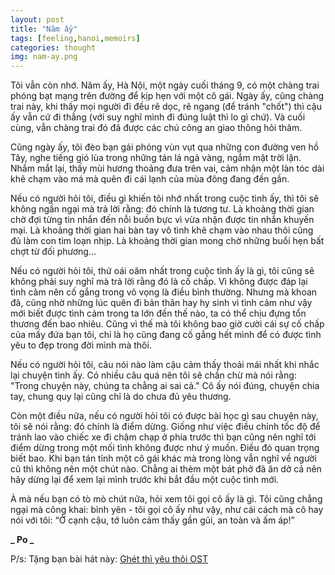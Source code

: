 ```yaml
---
layout: post
title: "Năm ấy"
tags: [feeling,hanoi,memoirs]
categories: thought
img: nam-ay.png
---
```

Tôi vẫn còn nhớ. Năm ấy, Hà Nội, một ngày cuối tháng 9, có một chàng trai phóng bạt mạng trên đường để kịp hẹn với một cô gái. Ngày ấy, cũng chàng trai này, khi thấy mọi người đi đều rẽ dọc, rẽ ngang (để tránh "chốt") thì cậu ấy vẫn cứ đi thẳng (với suy nghĩ mình đi đúng luật thì lo gì chứ). Và cuối cùng, vẫn chàng trai đó đã được các chú công an giao thông hỏi thăm.

Cũng ngày ấy, tôi đèo bạn gái phóng vùn vụt qua những con đường ven hồ Tây, nghe tiếng gió lùa trong những tán lá ngả vàng, ngắm mặt trời lặn. Nhắm mắt lại, thấy mùi hương thoảng đưa trên vai, cảm nhận một làn tóc dài khẽ chạm vào má mà quên đi cái lạnh của mùa đông đang đến gần.

Nếu có người hỏi tôi, điều gì khiến tôi nhớ nhất trong cuộc tình ấy, thì tôi sẽ không ngần ngại mà trả lời rằng: đó chính là tương tư. Là khoảng thời gian chờ đợi từng tin nhắn đến nỗi buồn bực vì vừa nhận được tin nhắn khuyến mại. Là khoảng thời gian hai bàn tay vô tình khẽ chạm vào nhau thôi cũng đủ làm con tim loạn nhịp. Là khoảng thời gian mong chờ những buổi hẹn bất chợt từ đối phương...

Nếu có người hỏi tôi, thứ oái oăm nhất trong cuộc tình ấy là gì, tôi cũng sẽ không phải suy nghĩ mà trả lời rằng đó là cố chấp. Vì không được đáp lại tình cảm nên cố gắng trong vô vọng là điều bình thường. Nhưng mà khoan đã, cũng nhờ những lúc quên đi bản thân hay hy sinh vì tình cảm như vậy mới biết được tình cảm trong ta lớn đến thế nào, ta có thể chịu đựng tổn thương đến bao nhiêu. Cũng vì thế mà tôi không bao giờ cười cái sự cố chấp của mấy đứa bạn tôi, chỉ là họ cũng đang cố gắng hết mình để có được tình yêu to đẹp trong đời mình mà thôi.

Nếu có người hỏi tôi, câu nói nào làm cậu cảm thấy thoải mái nhất khi nhắc lại chuyện tình ấy. Có nhiều câu quá nên tôi sẽ chần chừ mà nói rằng: "Trong chuyện này, chúng ta chẳng ai sai cả." Cô ấy nói đúng, chuyện chia tay, chung quy lại cũng chỉ là do chưa đủ yêu thương.

Còn một điều nữa, nếu có người hỏi tôi có được bài học gì sau chuyện này, tôi sẽ nói rằng: đó chính là điểm dừng. Giống như việc điều chỉnh tốc độ để tránh lao vào chiếc xe đi chậm chạp ở phía trước thì bạn cũng nên nghĩ tới điểm dừng trong một mối tình không được như ý muốn. Điều đó quan trọng biết bao. Khi bạn tán tỉnh một cô gái khác mà trong lòng vẫn nghĩ về người cũ thì không nên một chút nào. Chẳng ai thèm một bát phở đã ăn dở cả nên hãy dừng lại để xem lại mình trước khi bắt đầu một cuộc tình mới.

À mà nếu bạn có tò mò chút nữa, hỏi xem tôi gọi cô ấy là gì. Tôi cũng chẳng ngại mà công khai: bình yên - tôi gọi cô ấy như vậy, như cái cách mà cô hay nói với tôi: “Ở cạnh cậu, tớ luôn cảm thấy gần gũi, an toàn và ấm áp!”

**_ Po _**

P/s: Tặng bạn bài hát này: [Ghét thì yêu thôi OST](https://soundcloud.com/hoangkimquy246129/ghet-thi-yeu-thoi-ost)
